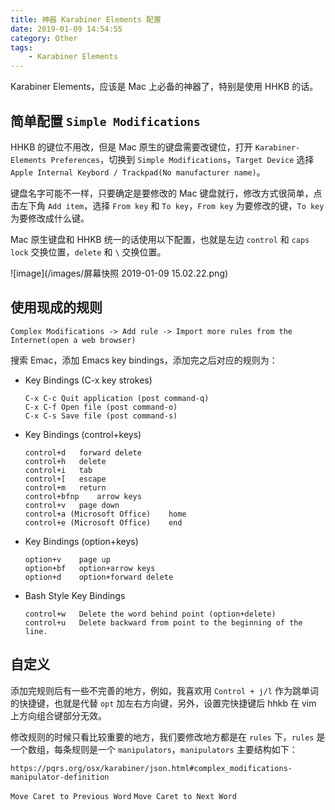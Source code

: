 ```yaml
---
title: 神器 Karabiner Elements 配置
date: 2019-01-09 14:54:55
category: Other
tags: 
    - Karabiner Elements
---
```


Karabiner Elements，应该是 Mac 上必备的神器了，特别是使用 HHKB 的话。

## 简单配置 `Simple Modifications`

HHKB 的键位不用改，但是 Mac 原生的键盘需要改键位，打开 `Karabiner-Elements Preferences`，切换到 `Simple Modifications`，`Target Device` 选择 `Apple Internal Keybord / Trackpad(No manufacturer name)`。

键盘名字可能不一样，只要确定是要修改的 Mac 键盘就行，修改方式很简单，点击左下角 `Add item`，选择 `From key` 和 `To key`，`From key` 为要修改的键，`To key` 为要修改成什么键。

Mac 原生键盘和 HHKB 统一的话使用以下配置，也就是左边 `control` 和 `caps lock` 交换位置，`delete` 和 `\` 交换位置。

![image](/images/屏幕快照 2019-01-09 15.02.22.png)

## 使用现成的规则

```
Complex Modifications -> Add rule -> Import more rules from the Internet(open a web browser)
```

搜索 Emac，添加 Emacs key bindings，添加完之后对应的规则为：

 - Key Bindings (C-x key strokes)
    ```
    C-x C-c Quit application (post command-q)
    C-x C-f Open file (post command-o)
    C-x C-s Save file (post command-s)
    ```

 - Key Bindings (control+keys)
    ```
    control+d   forward delete
    control+h   delete
    control+i   tab
    control+[   escape
    control+m   return
    control+bfnp    arrow keys
    control+v   page down
    control+a (Microsoft Office)    home
    control+e (Microsoft Office)    end
    ```

 - Key Bindings (option+keys)
    ```
    option+v    page up
    option+bf   option+arrow keys
    option+d    option+forward delete
    ```

 - Bash Style Key Bindings
    ```
    control+w   Delete the word behind point (option+delete)
    control+u   Delete backward from point to the beginning of the line.
    ```


## 自定义

添加完规则后有一些不完善的地方，例如，我喜欢用 `Control + j/l` 作为跳单词的快捷键，也就是代替 `opt` 加左右方向键，另外，设置完快捷键后 hhkb 在 vim 上方向组合键部分无效。

修改规则的时候只看比较重要的地方，我们要修改地方都是在 `rules` 下，`rules` 是一个数组，每条规则是一个 `manipulators`，`manipulators` 主要结构如下：

```
https://pqrs.org/osx/karabiner/json.html#complex_modifications-manipulator-definition
```

`Move Caret to Previous Word`
`Move Caret to Next Word`



